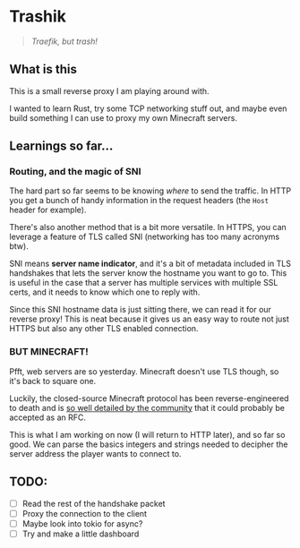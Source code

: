 # Trashik

> _Traefik, but trash!_

## What is this

This is a small reverse proxy I am playing around with.

I wanted to learn Rust, try some TCP networking stuff out,
and maybe even build something I can use to proxy my own Minecraft
servers.

## Learnings so far...

### Routing, and the magic of SNI

The hard part so far seems to be knowing _where_ to send the traffic.
In HTTP you get a bunch of handy information in the request headers
(the `Host` header for example).

There's also another method that is a bit more versatile.
In HTTPS, you can leverage a feature of TLS called SNI
(networking has too many acronyms btw).

SNI means **server name indicator**, and it's a bit of metadata included in TLS
handshakes that lets the server know the hostname you want to go to. This is
useful in the case that a server has multiple services with multiple SSL certs,
and it needs to know which one to reply with.

Since this SNI hostname data is just sitting there, we can read it for our
reverse proxy! This is neat because it gives us an easy way to route not just
HTTPS but also any other TLS enabled connection.

### BUT MINECRAFT!

Pfft, web servers are so yesterday. Minecraft doesn't use TLS though, so it's
back to square one.

Luckily, the closed-source Minecraft protocol has been reverse-engineered to
death and is [so well detailed by the community](https://wiki.vg/Protocol) that it could probably
be accepted as an RFC.

This is what I am working on now (I will return to HTTP later), and so far so
good. We can parse the basics integers and strings needed to decipher the
server address the player wants to connect to.

## TODO:

- [ ] Read the rest of the handshake packet
- [ ] Proxy the connection to the client
- [ ] Maybe look into tokio for async?
- [ ] Try and make a little dashboard
